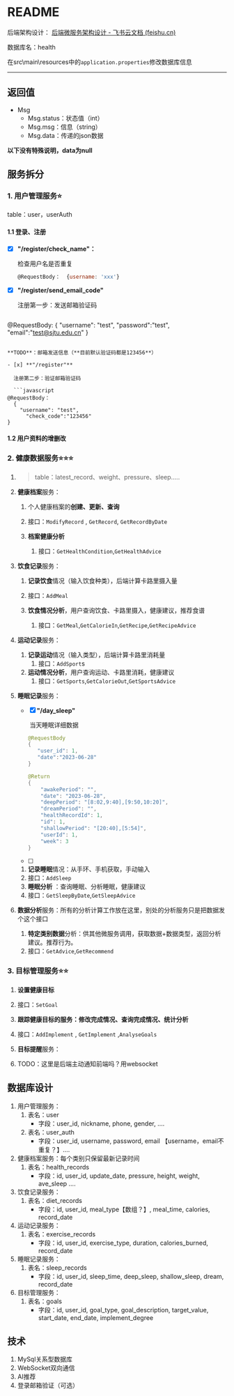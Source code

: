 # README

后端架构设计：
[‍‬⁡‍⁣⁣⁢‬‌‍﻿‬﻿⁤⁢⁣⁡⁢‍‌﻿⁢⁡‌⁢⁣⁣‍⁣‬⁤﻿⁤﻿⁣⁤‬⁢﻿后端微服务架构设计 - 飞书云文档 (feishu.cn)](https://sjtu.feishu.cn/docx/PPTwdXZ8jozgVXxBNkUcdLkHnff)



数据库名：health

在src\main\resources中的`application.properties`修改数据库信息

---

## 返回值

* Msg
  * Msg.status：状态值（int）
  * Msg.msg：信息（string）
  * Msg.data：传递的json数据

**以下没有特殊说明，data为null**

## 服务拆分

### 1. 用户管理服务⭐ 

table：user，userAuth

#### 1.1 **登录、注册**

- [x] **"/register/check_name"：**

  检查用户名是否重复 

  ```javascript
  @RequestBody：  {username: 'xxx'}
  ```

- [x] **"/register/send_email_code"**

  注册第一步：发送邮箱验证码

  ```javascript
@RequestBody: 
  { 
    "username": "test",
      "password":"test",
    "email":"test@sjtu.edu.cn"
  }
```
  
**TODO**：邮箱发送信息（**目前默认验证码都是123456**）
  
- [x] **"/register"**

  注册第二步：验证邮箱验证码

  ```javascript
@RequestBody：
  {
    "username": "test",
      "check_code":"123456"
}
  ```

#### 1.2 用户资料的增删改

### 2. 健康数据服务⭐⭐⭐

1. > table：latest_record、weight、pressure、sleep.....

2. **健康档案**服务：
   1. 个人健康档案的**创建、更新、查询**
   2.   接口：`ModifyRecord` , `GetRecord`, `GetRecordByDate`

   3. **档案健康分析**
      1.    接口：`GetHealthCondition`,`GetHealthAdvice`
   
3. **饮食记录**服务：
   1. **记录饮食**情况（输入饮食种类），后端计算卡路里摄入量
   2.   接口：`AddMeal`

   3. **饮食情况分析**，用户查询饮食、卡路里摄入，健康建议，推荐食谱
      1.    接口：`GetMeal`,`GetCalorieIn`,`GetRecipe`,`GetRecipeAdvice`
   
4. **运动记录**服务：
   1. **记录运动**情况（输入类型），后端计算卡路里消耗量
      1.    接口：`AddSport`s
   2. **运动情况分析**，用户查询运动、卡路里消耗，健康建议
      1.    接口：`GetSports`,`GetCalorieOut`,`GetSportsAdvice`
   
5. **睡眠记录**服务：
   
   - [x] **"/day_sleep"**

     ​	当天睡眠详细数据
   
     ```java
     @RequestBody
     {
     	"user_id": 1,
      	"date":"2023-06-28"
     }
     
     @Return
     {
         "awakePeriod": "",
         "date": "2023-06-28",
         "deepPeriod": "[8:02,9:40],[9:50,10:20]",
         "dreamPeriod": "",
         "healthRecordId": 1,
         "id": 1,
         "shallowPeriod": "[20:40],[5:54]",
         "userId": 1,
         "week": 3
     }
     ```
   
   - [ ] 
   
   1. **记录睡眠**情况：从手环、手机获取，手动输入
   2. 接口：`AddSleep`
   3. **睡眠分析** ：查询睡眠、分析睡眠，健康建议
   4. 接口：`GetSleepByDate`,`GetSleepAdvice`
   
6. **数据分析**服务：所有的分析计算工作放在这里，别处的分析服务只是把数据发个这个接口
   1. **特定类别数据**分析：供其他微服务调用，获取数据+数据类型，返回分析建议。推荐行为。
   2.   接口：`GetAdvice`,`GetRecommend`

### 3. 目标管理服务⭐⭐

1. **设置健康目标**
2.  接口：`SetGoal`

3. **跟踪健康目标的服务：修改完成情况、查询完成情况、统计分析**
4.  接口：`AddImplement` , `GetImplement` ,`AnalyseGoals` 

5. **目标提醒**服务：
6.  TODO：这里是后端主动通知前端吗？用websocket

## 数据库设计

1. 用户管理服务：
   1. 表名：user
      - 字段：user_id, nickname, phone, gender, ....
   2. 表名：user_auth
      - 字段：user_id, username, password, email 【username，email不重复？】....
2. 健康档案服务：每个类别只保留最新记录时间
   1. 表名：health_records
      - 字段：id, user_id, update_date, pressure, height, weight, ave_sleep ....
3. 饮食记录服务：
   1. 表名：diet_records
      - 字段：id, user_id, meal_type【数组？】, meal_time, calories, record_date
4. 运动记录服务：
   1. 表名：exercise_records
      - 字段：id, user_id, exercise_type, duration, calories_burned, record_date
5. 睡眠记录服务：
   1. 表名：sleep_records
      - 字段：id, user_id, sleep_time, deep_sleep, shallow_sleep, dream, record_date
6. 目标管理服务：
   1. 表名：goals
      - 字段：id, user_id, goal_type, goal_description, target_value, start_date, end_date, implement_degree

## 技术

1. MySql关系型数据库
2. WebSocket双向通信
3. AI推荐
4. 登录邮箱验证（可选）

